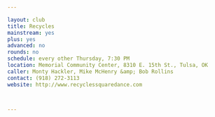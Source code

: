 ```yaml
---

layout: club
title: Recycles
mainstream: yes
plus: yes
advanced: no
rounds: no
schedule: every other Thursday, 7:30 PM
location: Memorial Community Center, 8310 E. 15th St., Tulsa, OK
caller: Monty Hackler, Mike McHenry &amp; Bob Rollins
contact: (918) 272-3113
website: http://www.recyclessquaredance.com



---
```


